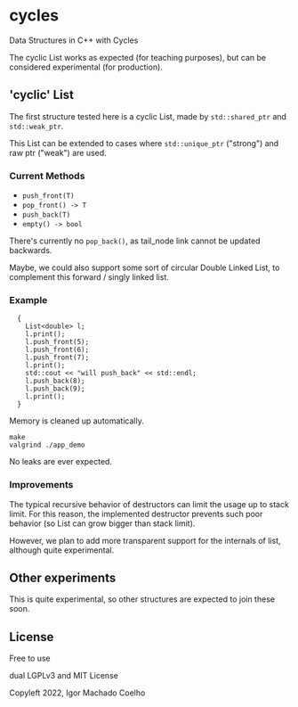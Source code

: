 # cycles
Data Structures in C++ with Cycles

The cyclic List works as expected (for teaching purposes), but can be considered experimental (for production).

## 'cyclic' List

The first structure tested here is a cyclic List, made by `std::shared_ptr` and `std::weak_ptr`.

This List can be extended to cases where `std::unique_ptr` ("strong") and raw ptr ("weak") are used.

### Current Methods

- `push_front(T)`
- `pop_front() -> T`
- `push_back(T)`
- `empty() -> bool`

There's currently no `pop_back()`, as tail_node link cannot be updated backwards.

Maybe, we could also support some sort of circular Double Linked List, to complement this forward / singly linked list.

### Example

```{.cpp}
  {
    List<double> l;
    l.print();
    l.push_front(5);
    l.push_front(6);
    l.push_front(7);
    l.print();
    std::cout << "will push_back" << std::endl;
    l.push_back(8);
    l.push_back(9);
    l.print();
  }
```

Memory is cleaned up automatically.

```
make
valgrind ./app_demo 
```

No leaks are ever expected.

### Improvements

The typical recursive behavior of destructors can limit the usage up to stack limit.
For this reason, the implemented destructor prevents such poor behavior (so List can grow bigger than stack limit).

However, we plan to add more transparent support for the internals of list, although quite experimental.

## Other experiments

This is quite experimental, so other structures are expected to join these soon.

## License

Free to use

dual LGPLv3 and MIT License

Copyleft 2022, Igor Machado Coelho
